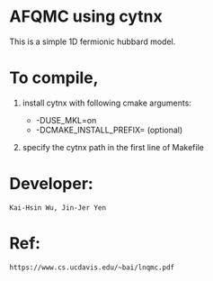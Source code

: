 # AFQMC using cytnx
This is a simple 1D fermionic hubbard model. 

# To compile,

1) install cytnx with following cmake arguments:
    
    * -DUSE_MKL=on 
    * -DCMAKE_INSTALL_PREFIX=<custom path> (optional)
    

2) specify the cytnx path in the first line of Makefile



# Developer:
    Kai-Hsin Wu, Jin-Jer Yen


# Ref:

    https://www.cs.ucdavis.edu/~bai/lnqmc.pdf

